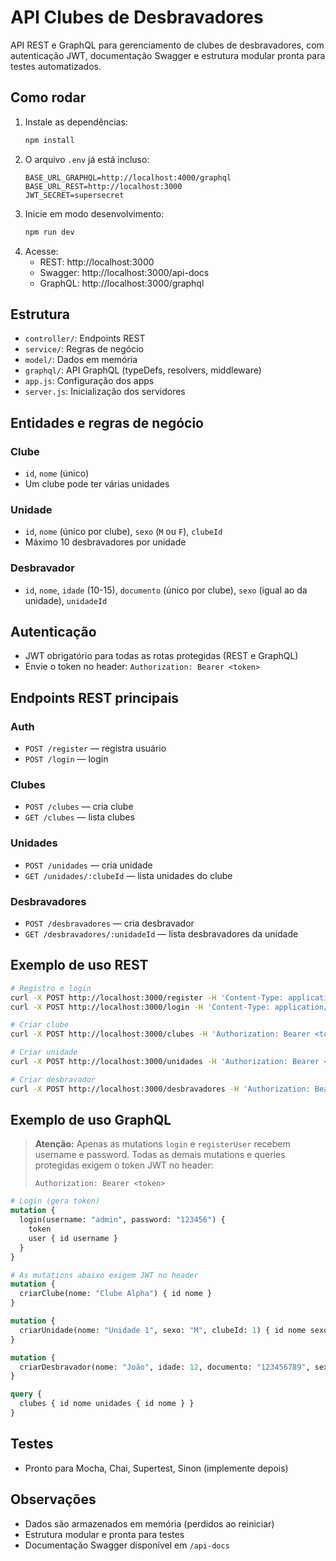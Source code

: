 
# API Clubes de Desbravadores

API REST e GraphQL para gerenciamento de clubes de desbravadores, com autenticação JWT, documentação Swagger e estrutura modular pronta para testes automatizados.

## Como rodar

1. Instale as dependências:
   ```bash
   npm install
   ```
2. O arquivo `.env` já está incluso:
   ```env
   BASE_URL_GRAPHQL=http://localhost:4000/graphql
   BASE_URL_REST=http://localhost:3000
   JWT_SECRET=supersecret
   ```
3. Inicie em modo desenvolvimento:
   ```bash
   npm run dev
   ```
4. Acesse:
   - REST: http://localhost:3000
   - Swagger: http://localhost:3000/api-docs
   - GraphQL: http://localhost:3000/graphql

## Estrutura
- `controller/`: Endpoints REST
- `service/`: Regras de negócio
- `model/`: Dados em memória
- `graphql/`: API GraphQL (typeDefs, resolvers, middleware)
- `app.js`: Configuração dos apps
- `server.js`: Inicialização dos servidores

## Entidades e regras de negócio

### Clube
- `id`, `nome` (único)
- Um clube pode ter várias unidades

### Unidade
- `id`, `nome` (único por clube), `sexo` (`M` ou `F`), `clubeId`
- Máximo 10 desbravadores por unidade

### Desbravador
- `id`, `nome`, `idade` (10-15), `documento` (único por clube), `sexo` (igual ao da unidade), `unidadeId`

## Autenticação
- JWT obrigatório para todas as rotas protegidas (REST e GraphQL)
- Envie o token no header: `Authorization: Bearer <token>`

## Endpoints REST principais

### Auth
- `POST /register` — registra usuário
- `POST /login` — login

### Clubes
- `POST /clubes` — cria clube
- `GET /clubes` — lista clubes

### Unidades
- `POST /unidades` — cria unidade
- `GET /unidades/:clubeId` — lista unidades do clube

### Desbravadores
- `POST /desbravadores` — cria desbravador
- `GET /desbravadores/:unidadeId` — lista desbravadores da unidade

## Exemplo de uso REST

```bash
# Registro e login
curl -X POST http://localhost:3000/register -H 'Content-Type: application/json' -d '{"username":"admin","password":"123456"}'
curl -X POST http://localhost:3000/login -H 'Content-Type: application/json' -d '{"username":"admin","password":"123456"}'

# Criar clube
curl -X POST http://localhost:3000/clubes -H 'Authorization: Bearer <token>' -H 'Content-Type: application/json' -d '{"nome":"Clube Alpha"}'

# Criar unidade
curl -X POST http://localhost:3000/unidades -H 'Authorization: Bearer <token>' -H 'Content-Type: application/json' -d '{"nome":"Unidade 1","sexo":"M","clubeId":1}'

# Criar desbravador
curl -X POST http://localhost:3000/desbravadores -H 'Authorization: Bearer <token>' -H 'Content-Type: application/json' -d '{"nome":"João","idade":12,"documento":"123456789","sexo":"M","unidadeId":1}'
```


## Exemplo de uso GraphQL

> **Atenção:** Apenas as mutations `login` e `registerUser` recebem username e password. Todas as demais mutations e queries protegidas exigem o token JWT no header:
> 
> `Authorization: Bearer <token>`

```graphql
# Login (gera token)
mutation {
  login(username: "admin", password: "123456") {
    token
    user { id username }
  }
}

# As mutations abaixo exigem JWT no header
mutation {
  criarClube(nome: "Clube Alpha") { id nome }
}

mutation {
  criarUnidade(nome: "Unidade 1", sexo: "M", clubeId: 1) { id nome sexo }
}

mutation {
  criarDesbravador(nome: "João", idade: 12, documento: "123456789", sexo: "M", unidadeId: 1) { id nome idade }
}

query {
  clubes { id nome unidades { id nome } }
}
```

## Testes
- Pronto para Mocha, Chai, Supertest, Sinon (implemente depois)

## Observações
- Dados são armazenados em memória (perdidos ao reiniciar)
- Estrutura modular e pronta para testes
- Documentação Swagger disponível em `/api-docs`
